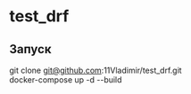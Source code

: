 # test_drf

## Запуск
git clone git@github.com:11Vladimir/test_drf.git
<br>
docker-compose up -d --build 
